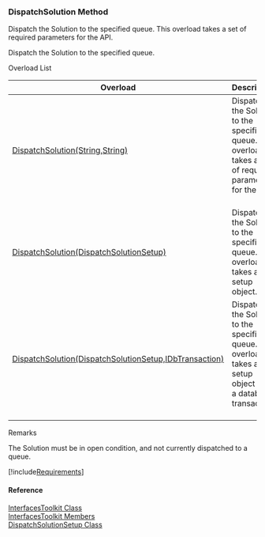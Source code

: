 ﻿### DispatchSolution Method

Dispatch the Solution to the specified queue. This overload takes a set of required parameters for the API.

Dispatch the Solution to the specified queue.

Overload List

| Overload | Description |
| --- | --- |
| [DispatchSolution(String,String)](FChoice.Toolkits.Clarify~FChoice.Toolkits.Clarify.Interfaces.InterfacesToolkit~DispatchSolution(String,String).md) | Dispatch the Solution to the specified queue. This overload takes a set of required parameters for the API.   |
| [DispatchSolution(DispatchSolutionSetup)](FChoice.Toolkits.Clarify~FChoice.Toolkits.Clarify.Interfaces.InterfacesToolkit~DispatchSolution(DispatchSolutionSetup).md) | Dispatch the Solution to the specified queue. This overload takes a setup object.   |
| [DispatchSolution(DispatchSolutionSetup,IDbTransaction)](FChoice.Toolkits.Clarify~FChoice.Toolkits.Clarify.Interfaces.InterfacesToolkit~DispatchSolution(DispatchSolutionSetup,IDbTransaction).md) | Dispatch the Solution to the specified queue. This overload takes a setup object and a database transaction.   |

Remarks

The Solution must be in open condition, and not currently dispatched to a queue.

[!include[Requirements](../partials/requirements.md)]



#### Reference

[InterfacesToolkit Class](FChoice.Toolkits.Clarify~FChoice.Toolkits.Clarify.Interfaces.InterfacesToolkit.md)  
[InterfacesToolkit Members](FChoice.Toolkits.Clarify~FChoice.Toolkits.Clarify.Interfaces.InterfacesToolkit_members.md)  
[DispatchSolutionSetup Class](FChoice.Toolkits.Clarify~FChoice.Toolkits.Clarify.Interfaces.DispatchSolutionSetup.md)